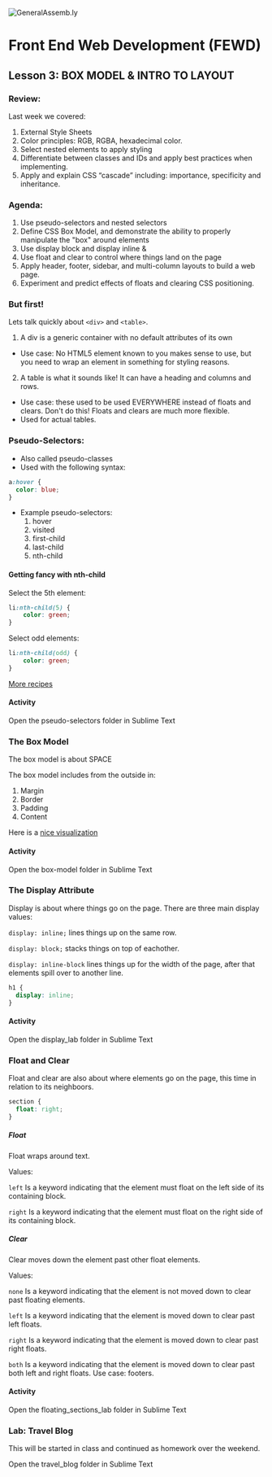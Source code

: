 ![GeneralAssemb.ly](https://github.com/generalassembly/ga-ruby-on-rails-for-devs/raw/master/images/ga.png "GeneralAssemb.ly")

# Front End Web Development (FEWD)
## Lesson 3: BOX MODEL & INTRO TO LAYOUT

### Review:

Last week we covered:
1. External Style Sheets
1. Color principles: RGB, RGBA, hexadecimal color.
1. Select nested elements to apply styling
1. Differentiate between classes and IDs and apply best practices when implementing.
1. Apply and explain CSS “cascade” including: importance, specificity and inheritance.

### Agenda:

1. Use pseudo-selectors and nested selectors
1. Define CSS Box Model, and demonstrate the ability to properly manipulate the "box" around elements
1. Use display block and display inline &
1. Use float and clear to control where things land on the page
1. Apply header, footer, sidebar, and multi-column layouts to build a web page.
1. Experiment and predict effects of floats and clearing CSS positioning.

### But first!
Lets talk quickly about `<div>` and `<table>`.

1. A div is a generic container with no default attributes of its own
  - Use case: No HTML5 element known to you makes sense to use, but you need to wrap an element in something for styling reasons.
2. A table is what it sounds like! It can have a heading and columns and rows.
  - Use case: these used to be used EVERYWHERE instead of floats and clears. Don't do this! Floats and clears are much more flexible.
  - Used for actual tables. 

### Pseudo-Selectors:

- Also called pseudo-classes
- Used with the following syntax:

```css
a:hover {
  color: blue;
}
```

- Example pseudo-selectors:
  1. hover
  2. visited
  3. first-child
  4. last-child
  5. nth-child

#### Getting fancy with nth-child
Select the 5th element:
```css
li:nth-child(5) {
    color: green;   
}
```

Select odd elements:
```css
li:nth-child(odd) {
    color: green;   
}
```

[More recipes](https://css-tricks.com/useful-nth-child-recipies/)

#### Activity
Open the pseudo-selectors folder in Sublime Text

### The Box Model

The box model is about SPACE

The box model includes from the outside in:
1. Margin
2. Border
3. Padding
4. Content

Here is a [nice visualization](http://codepen.io/carolineartz/full/ogVXZj/)


#### Activity
Open the box-model folder in Sublime Text

### The Display Attribute

Display is about where things go on the page. There are three main display values:

`display: inline;` lines things up on the same row.

`display: block;` stacks things on top of eachother.

`display: inline-block` lines things up for the width of the page, after that elements spill over to another line.


```css
h1 {
  display: inline;
}
```

#### Activity
Open the display_lab folder in Sublime Text

### Float and Clear
Float and clear are also about where elements go on the page, this time in relation to its neighboors.


```css
section {
  float: right;
}
```

##### Float

Float wraps around text.

Values:

`left`
Is a keyword indicating that the element must float on the left side of its containing block.

`right`
Is a keyword indicating that the element must float on the right side of its containing block.

##### Clear

Clear moves down the element past other float elements.

Values:

`none`
Is a keyword indicating that the element is not moved down to clear past floating elements.

`left`
Is a keyword indicating that the element is moved down to clear past left floats.

`right`
Is a keyword indicating that the element is moved down to clear past right floats.

`both`
Is a keyword indicating that the element is moved down to clear past both left and right floats. Use case: footers.

#### Activity
Open the floating_sections_lab folder in Sublime Text


### Lab: Travel Blog

This will be started in class and continued as homework over the weekend.

Open the travel_blog folder in Sublime Text
